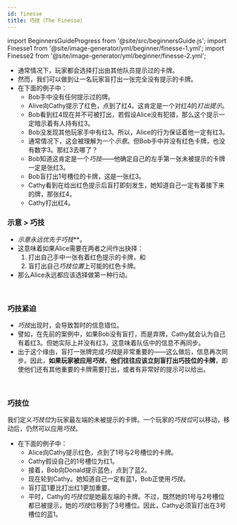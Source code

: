 ```yaml
---
id: finesse
title: 巧技（The Finesse）
---
```


import BeginnersGuideProgress from '@site/src/beginnersGuide.js';
import Finesse1 from '@site/image-generator/yml/beginner/finesse-1.yml';
import Finesse2 from '@site/image-generator/yml/beginner/finesse-2.yml';

<BeginnersGuideProgress id="finesse" />

- 通常情况下，玩家都会选择打出由其他队员提示过的卡牌。
- 然而，我们可以做到让一名玩家盲打出一张完全没有提示的卡牌。
- 在下面的例子中：
  - Bob手中没有任何提示过的牌。
  - Alive向Cathy提示了红色，点到了红4。这肯定是一个对红4的*打出提示*。
  - Bob看到红4现在并不可被打出，若假设Alice没有犯错，那么这个提示一定暗示着有人持有红3。
  - Bob没发现其他玩家手中有红3。所以，Alice的行为保证着他一定有红3。
  - 通常情况下，这会被理解为一个*示意*。但Bob手中并没有红色卡牌，也没有数字3。那红3去哪了？
  - Bob知道这肯定是一个*巧技*——他确定自己的左手第一张未被提示的卡牌一定是张红3。
  - Bob盲打出1号槽位的卡牌，这是一张红3。
  - Cathy看到在给出红色提示后盲打即刻发生，她知道自己一定有着接下来的牌，那张红4。
  - Cathy打出红4。

<Finesse1 />

### 示意 > 巧技

- ***示意*永远优先于*巧技***。
- 这意味着如果Alice需要在两者之间作出抉择：
  1. 打出自己手中一张有着红色提示的卡牌，和
  1. 盲打出自己*巧技位置*上可能的红色卡牌。
- 那么Alice永远都应该选择做第一种行动。

<br />

### 巧技紧迫

- *巧技*出现时，会导致暂时的信息错位。
- 譬如，在先前的案例中，如果Bob没有盲打，而是弃牌，Cathy就会认为自己有着红3。但她实际上并没有红3，这意味着队伍中的信息不再同步。
- 出于这个缘由，盲打一张牌完成*巧技*是非常重要的——这么做后，信息再次同步。因此，**如果玩家被应用*巧技*，他们往往应该立刻盲打出巧技位的卡牌**，即使他们还有其他重要的卡牌需要打出，或者有非常好的提示可以给出。

<br />

### 巧技位

我们定义*巧技位*为玩家最左端的未被提示的卡牌。一个玩家的*巧技位*可以移动，移动后，仍然可以应用*巧技*。
- 在下面的例子中：
  - Alice向Cathy提示红色，点到了1号与2号槽位的卡牌。
  - Cathy假设自己的1号槽位为红1。
  - 接着，Bob向Donald提示蓝色，点到了蓝2。
  - 现在轮到Cathy。她知道自己一定有蓝1，Bob正使用*巧技*。
  - 盲打蓝1要比打出红1更加重要。
  - 平时，Cathy的*巧技位*是她最左端的卡牌。不过，既然她的1号与2号槽位都已被提示，她的*巧技*位移到了3号槽位。因此，Cathy必须盲打出在3号槽位的蓝1。

<Finesse2 />
